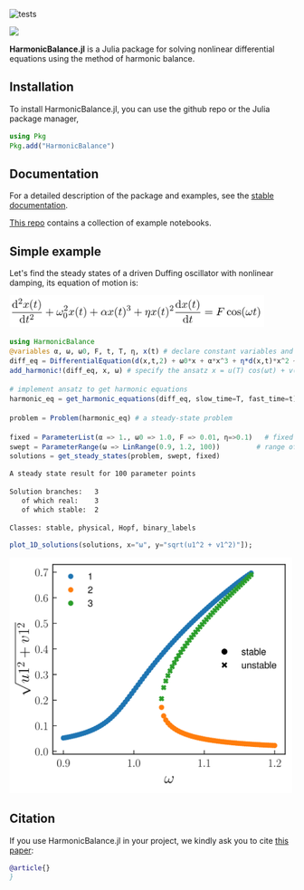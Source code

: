 ![tests](https://github.com/NonlinearOscillations/HarmonicBalance.jl/workflows/Run%20tests/badge.svg?branch=master)

<img src="https://user-images.githubusercontent.com/58295890/146517756-dc4692f7-6b79-4309-a04a-94008bab3517.png" width="750" align="top">


**HarmonicBalance.jl** is a Julia package for solving nonlinear differential equations using the method of harmonic balance.

## Installation

To install HarmonicBalance.jl, you can use the github repo or the Julia package manager,
```julia
using Pkg
Pkg.add("HarmonicBalance")
```

## Documentation

For a detailed description of the package and examples, see the [stable documentation](https://arxiv.org/).

[This repo](https://github.com/NonlinearOscillations/HarmonicBalance-notebooks) contains a collection of example notebooks.

## Simple example
Let's find the steady states of a driven Duffing oscillator with nonlinear damping, its equation of motion is:

<img src="/docs/images/DuffingEq.png" width="450">

```julia
using HarmonicBalance
@variables α, ω, ω0, F, t, T, η, x(t) # declare constant variables and a function x(t)
diff_eq = DifferentialEquation(d(x,t,2) + ω0*x + α*x^3 + η*d(x,t)*x^2 ~ F*cos(ω*t), x)
add_harmonic!(diff_eq, x, ω) # specify the ansatz x = u(T) cos(ωt) + v(T) sin(ωt)

# implement ansatz to get harmonic equations
harmonic_eq = get_harmonic_equations(diff_eq, slow_time=T, fast_time=t)

problem = Problem(harmonic_eq) # a steady-state problem

fixed = ParameterList(α => 1., ω0 => 1.0, F => 0.01, η=>0.1)   # fixed parameters
swept = ParameterRange(ω => LinRange(0.9, 1.2, 100))         # range of parameter values
solutions = get_steady_states(problem, swept, fixed)
```
```
A steady state result for 100 parameter points

Solution branches:   3
   of which real:    3
   of which stable:  2

Classes: stable, physical, Hopf, binary_labels
```

```julia
plot_1D_solutions(solutions, x="ω", y="sqrt(u1^2 + v1^2)"]);
```

<img src="/docs/images/DuffingPlot.png" width="500">

## Citation

If you use HarmonicBalance.jl in your project, we kindly ask you to cite [this paper](https://arxiv.org/):

```bib
@article{}
}
```

